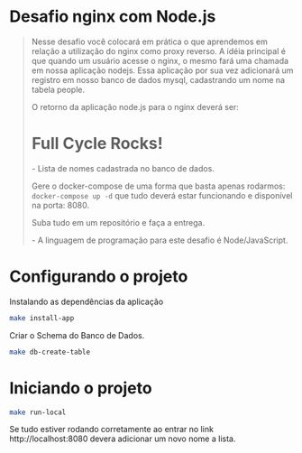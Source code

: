 # Desafio nginx com Node.js

> Nesse desafio você colocará em prática o que aprendemos em relação a utilização do nginx como proxy reverso. A idéia principal é que quando um usuário acesse o nginx, o mesmo fará uma chamada em nossa aplicação nodejs. Essa aplicação por sua vez adicionará um registro em nosso banco de dados mysql, cadastrando um nome na tabela people.
>
> O retorno da aplicação node.js para o nginx deverá ser:
>
> <h1>Full Cycle Rocks!</h1>
>
> \- Lista de nomes cadastrada no banco de dados.
>
> Gere o docker-compose de uma forma que basta apenas rodarmos: `docker-compose up -d` que tudo deverá estar funcionando e disponível na porta: 8080.
>
> Suba tudo em um repositório e faça a entrega.
>
> \- A linguagem de programação para este desafio é Node/JavaScript.

# Configurando o projeto

Instalando as dependências da aplicação

```bash
make install-app
```

Criar o Schema do Banco de Dados.

```bash
make db-create-table
```

# Iniciando o projeto

```bash
make run-local
```

Se tudo estiver rodando corretamente ao entrar no link http://localhost:8080 devera adicionar um novo nome a lista.
